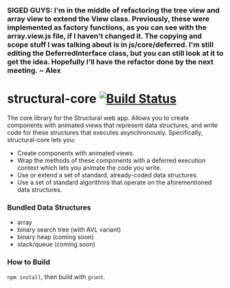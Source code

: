 ### SIGED GUYS: I'm in the middle of refactoring the tree view and array view to extend the View class. Previously, these were implemented as factory functions, as you can see with the array.view.js file, if I haven't changed it. The copying and scope stuff I was talking about is in js/core/deferred. I'm still editing the DeferredInterface class, but you can still look at it to get the idea. Hopefully I'll have the refactor done by the next meeting. ~ Alex

structural-core  [![Build Status](https://travis-ci.org/AlexKizer/structural-core.svg?branch=master)](https://travis-ci.org/AlexKizer/structural-core)
===============

The core library for the Structural web app. Allows you to create components with animated views that represent data structures, and write code for these structures that executes asynchronously. Specifically, structural-core lets you:
* Create components with animated views.
* Wrap the methods of these components with a deferred execution context which lets you animate the code you write.
* Use or extend a set of standard, already-coded data structures.
* Use a set of standard algorithms that operate on the aforementioned data structures.

### Bundled Data Structures
* array
* binary search tree (with AVL variant)
* binary heap (coming soon)
* stack/queue (coming soon)

### How to Build
`npm install`, then build with `grunt`.
